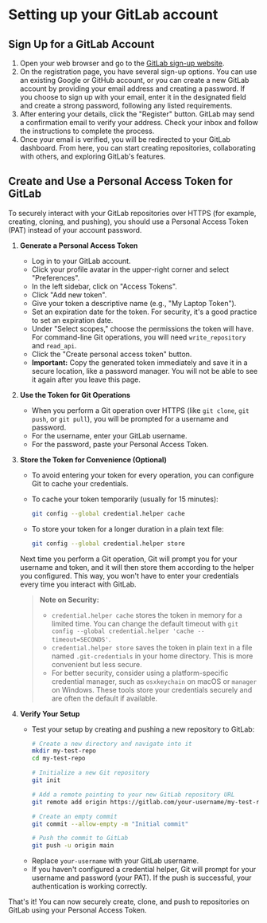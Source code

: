 # Setting up your GitLab account

## Sign Up for a GitLab Account

1. Open your web browser and go to the [GitLab sign-up website](https://gitlab.com/users/sign_up).
2. On the registration page, you have several sign-up options. You can use an existing Google or GitHub account, or you can create a new GitLab account by providing your email address and creating a password. If you choose to sign up with your email, enter it in the designated field and create a strong password, following any listed requirements.
3. After entering your details, click the "Register" button. GitLab may send a confirmation email to verify your address. Check your inbox and follow the instructions to complete the process.
4. Once your email is verified, you will be redirected to your GitLab dashboard. From here, you can start creating repositories, collaborating with others, and exploring GitLab's features.

## Create and Use a Personal Access Token for GitLab

To securely interact with your GitLab repositories over HTTPS (for example, creating, cloning, and pushing), you should use a Personal Access Token (PAT) instead of your account password.

1. **Generate a Personal Access Token**
   - Log in to your GitLab account.
   - Click your profile avatar in the upper-right corner and select "Preferences".
   - In the left sidebar, click on "Access Tokens".
   - Click "Add new token".
   - Give your token a descriptive name (e.g., "My Laptop Token").
   - Set an expiration date for the token. For security, it's a good practice to set an expiration date.
   - Under "Select scopes," choose the permissions the token will have. For command-line Git operations, you will need `write_repository` and `read_api`.
   - Click the "Create personal access token" button.
   - **Important:** Copy the generated token immediately and save it in a secure location, like a password manager. You will not be able to see it again after you leave this page.

2. **Use the Token for Git Operations**
   - When you perform a Git operation over HTTPS (like `git clone`, `git push`, or `git pull`), you will be prompted for a username and password.
   - For the username, enter your GitLab username.
   - For the password, paste your Personal Access Token.

3. **Store the Token for Convenience (Optional)**
   - To avoid entering your token for every operation, you can configure Git to cache your credentials.

   - To cache your token temporarily (usually for 15 minutes):
     ```bash
     git config --global credential.helper cache
     ```
   - To store your token for a longer duration in a plain text file:
     ```bash
     git config --global credential.helper store
     ```

   Next time you perform a Git operation, Git will prompt you for your username and token, and it will then store them according to the helper you configured. This way, you won't have to enter your credentials every time you interact with GitLab.

   > **Note on Security:**
   > - `credential.helper cache` stores the token in memory for a limited time. You can change the default timeout with `git config --global credential.helper 'cache --timeout=SECONDS'`.
   > - `credential.helper store` saves the token in plain text in a file named `.git-credentials` in your home directory. This is more convenient but less secure.
   > - For better security, consider using a platform-specific credential manager, such as `osxkeychain` on macOS or `manager` on Windows. These tools store your credentials securely and are often the default if available.

4. **Verify Your Setup**
   - Test your setup by creating and pushing a new repository to GitLab:
     ```bash
     # Create a new directory and navigate into it
     mkdir my-test-repo
     cd my-test-repo

     # Initialize a new Git repository
     git init

     # Add a remote pointing to your new GitLab repository URL
     git remote add origin https://gitlab.com/your-username/my-test-repo.git

     # Create an empty commit
     git commit --allow-empty -m "Initial commit"

     # Push the commit to GitLab
     git push -u origin main
     ```
   - Replace `your-username` with your GitLab username.
   - If you haven't configured a credential helper, Git will prompt for your username and password (your PAT). If the push is successful, your authentication is working correctly.

That's it! You can now securely create, clone, and push to repositories on GitLab using your Personal Access Token.